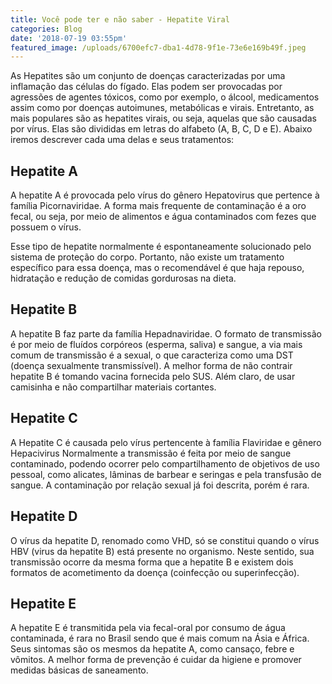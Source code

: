 ```yaml
---
title: Você pode ter e não saber - Hepatite Viral
categories: Blog
date: '2018-07-19 03:55pm'
featured_image: /uploads/6700efc7-dba1-4d78-9f1e-73e6e169b49f.jpeg
---
```

As Hepatites são um conjunto de doenças caracterizadas por uma inflamação das células do fígado. Elas podem ser provocadas por agressões de agentes tóxicos, como por exemplo, o álcool, medicamentos assim como por doenças autoimunes, metabólicas e virais. Entretanto, as mais populares são as hepatites virais, ou seja, aquelas que são causadas por vírus. Elas são divididas em letras do alfabeto (A, B, C, D e E). Abaixo iremos descrever cada uma delas e seus tratamentos:

## Hepatite A

A hepatite A é provocada pelo vírus do gênero Hepatovirus que pertence à família Picornaviridae. A forma mais frequente de contaminação é a oro fecal, ou seja, por meio de alimentos e água contaminados com fezes que possuem o vírus. 

Esse tipo de hepatite normalmente é espontaneamente solucionado pelo sistema de proteção do corpo.  Portanto, não existe um tratamento específico para essa doença, mas o recomendável é que haja repouso, hidratação e redução de comidas gordurosas na dieta.

## Hepatite B

A hepatite B faz parte da família Hepadnaviridae. O formato de transmissão é por meio de fluídos corpóreos (esperma, saliva) e sangue, a via mais comum de transmissão é a sexual, o que caracteriza como uma DST (doença sexualmente transmissível). A melhor forma de não contrair hepatite B é tomando vacina fornecida pelo SUS. Além claro, de usar camisinha e não compartilhar materiais cortantes.

## Hepatite C

A Hepatite C é causada pelo vírus pertencente à família Flaviridae e gênero Hepacivirus Normalmente a transmissão é feita por meio de sangue contaminado, podendo ocorrer pelo compartilhamento de objetivos de uso pessoal, como alicates, lâminas de barbear e seringas e pela transfusão de sangue. A contaminação por relação sexual já foi descrita, porém é rara.

## Hepatite D

O vírus da hepatite D, renomado como VHD, só se constitui quando o vírus HBV (virus da hepatite B) está presente no organismo. Neste sentido, sua transmissão ocorre da mesma forma que a hepatite B e existem dois formatos de acometimento da doença (coinfecção ou superinfecção). 

## Hepatite E

A hepatite E é transmitida pela via fecal-oral por consumo de água contaminada, é rara no Brasil sendo que é mais comum na Ásia e África.  Seus sintomas são os mesmos da hepatite  A, como cansaço, febre e vômitos. A melhor forma de prevenção é cuidar da higiene e promover medidas básicas de saneamento.
